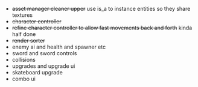- ~~asset manager cleaner upper~~ use is_a to instance entities so they share textures
- ~~character controller~~
- ~~refine character controller to allow fast movements back and forth~~ kinda half done
- ~~render sorter~~
- enemy ai and health and spawner etc
- sword and sword controls
- collisions
- upgrades and upgrade ui
- skateboard upgrade
- combo ui

